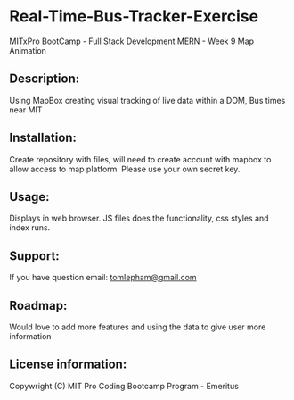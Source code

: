 # Real-Time-Bus-Tracker-Exercise
MITxPro BootCamp - Full Stack Development MERN - Week 9 Map Animation

## Description: 
Using MapBox creating visual tracking of live data within a DOM, Bus times near MIT

## Installation: 
Create repository with files, will need to create account with mapbox to allow access to map platform. Please use your own secret key. 

## Usage: 
Displays in web browser. JS files does the functionality, css styles and index runs.

## Support: 
If you have question email: tomlepham@gmail.com

## Roadmap: 
Would love to add more features and using the data to give user more information

## License information:
Copywright (C) MIT Pro Coding Bootcamp Program - Emeritus
